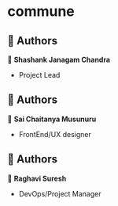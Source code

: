 # commune
## 👥 Authors <a name="authors"></a>
👤 **Shashank Janagam Chandra**
- Project Lead

## 👥 Authors <a name="authors"></a>
👤 **Sai Chaitanya Musunuru**
- FrontEnd/UX designer



## 👥 Authors <a name="authors"></a>
👤 **Raghavi Suresh**
- DevOps/Project Manager

